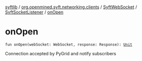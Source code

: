 [syftlib](../../../index.md) / [org.openmined.syft.networking.clients](../../index.md) / [SyftWebSocket](../index.md) / [SyftSocketListener](index.md) / [onOpen](./on-open.md)

# onOpen

`fun onOpen(webSocket: WebSocket, response: Response): `[`Unit`](https://kotlinlang.org/api/latest/jvm/stdlib/kotlin/-unit/index.html)

Connection accepted by PyGrid and notify subscribers

